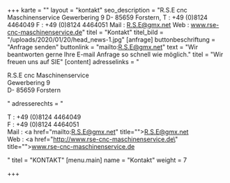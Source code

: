 +++
karte = ""
layout = "kontakt"
seo_description = "R.S.E cnc Maschinenservice Gewerbering 9 D- 85659 Forstern, T : +49 (0)8124 4464049 F : +49 (0)8124 4464051 Mail : R.S.E@gmx.net Web : www.rse-cnc-maschinenservice.de"
titel = "Kontakt"
titel_bild = "/uploads/2020/01/20/head_news-1.jpg"
[anfrage]
buttonbeschriftung = "Anfrage senden"
buttonlink = "mailto:R.S.E@gmx.net"
text = "Wir beantworten gerne Ihre E-mail Anfrage so schnell wie möglich."
titel = "Wir freuen uns auf SIE"
[content]
adresselinks = "<p>R.S.E cnc Maschinenservice<br>Gewerbering 9<br>D- 85659 Forstern</p>"
adresserechts = "<p>T : +49 (0)8124 4464049 <br>F : +49 (0)8124 4464051 <br>Mail : <a href=\"mailto:R.S.E@gmx.net\" title=\"\">R.S.E@gmx.net</a> <br>Web : <a href=\"http://www.rse-cnc-maschinenservice.de\" title=\"\">www.rse-cnc-maschinenservice.de</a></p>"
titel = "KONTAKT"
[menu.main]
name = "Kontakt"
weight = 7

+++
